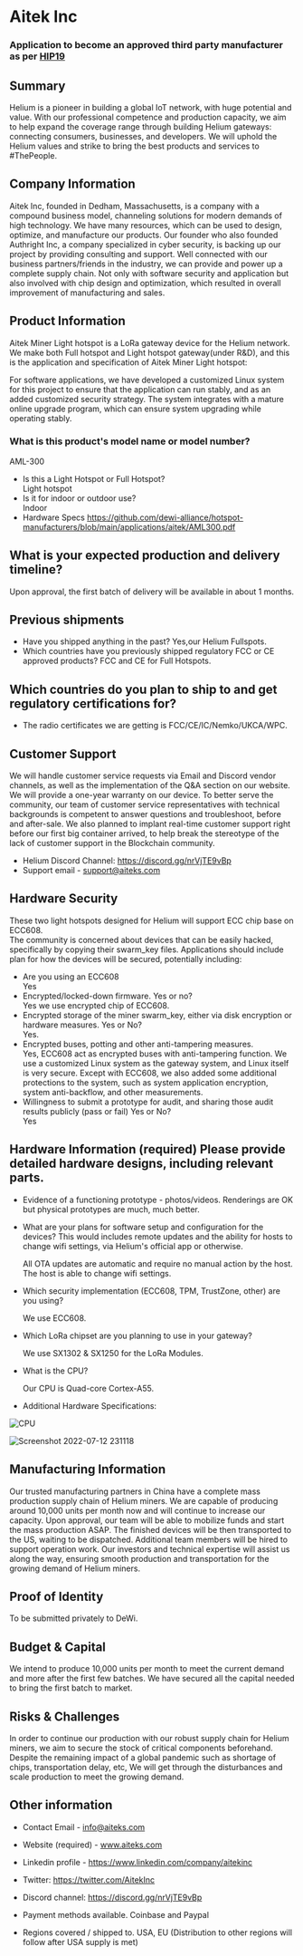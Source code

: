# Aitek Inc
### Application to become an approved third party manufacturer as per [HIP19](https://github.com/helium/HIP/blob/master/0019-third-party-manufacturers.md)

## Summary
Helium is a pioneer in building a global IoT network, with huge potential and value. With our professional competence and production capacity, we aim to help expand the coverage range through building Helium gateways: connecting consumers, businesses, and developers. We will uphold the Helium values and strike to bring the best products and services to #ThePeople.

## Company Information
Aitek Inc, founded in Dedham, Massachusetts, is a company with a compound business model, channeling solutions for modern demands of high technology. We have many resources, which can be used to design, optimize, and manufacture our products. Our founder who also founded Authright Inc, a company specialized in cyber security, is backing up our project by providing consulting and support. Well connected with our business partners/friends in the industry, we can provide and power up a complete supply chain. Not only with software security and application but also involved with chip design and optimization, which resulted in overall improvement of manufacturing and sales.

## Product Information

Aitek Miner Light hotspot is a LoRa gateway device for the Helium network. We make both Full hotspot and Light hotspot gateway(under R&D), and this is the application and specification of Aitek Miner Light hotspot:

For software applications, we have developed a customized Linux system for this project to ensure that the application can run stably, and as an added customized security strategy. The system integrates with a mature online upgrade program, which can ensure system upgrading while operating stably.

### What is this product's model name or model number?
AML-300

* Is this a Light Hotspot or Full Hotspot?  
Light hotspot
* Is it for indoor or outdoor use?  
Indoor
* Hardware Specs
https://github.com/dewi-alliance/hotspot-manufacturers/blob/main/applications/aitek/AML300.pdf



## What is your expected production and delivery timeline?
Upon approval, the first batch of delivery will be available in about 1 months.

## Previous shipments
* Have you shipped anything in the past?  Yes,our Helium Fullspots.
* Which countries have you previously shipped regulatory FCC or CE approved products?
  FCC and CE for Full Hotspots.

## Which countries do you plan to ship to and get regulatory certifications for?

* The radio certificates we are getting is FCC/CE/IC/Nemko/UKCA/WPC.

## Customer Support

We will handle customer service requests via Email and Discord vendor channels, as well as the implementation of the Q&A section on our website. We will provide a one-year warranty on our device. To better serve the community, our team of customer service representatives with technical backgrounds is competent to answer questions and troubleshoot, before and after-sale. We also planned to implant real-time customer support right before our first big container arrived, to help break the stereotype of the lack of customer support in the Blockchain community.

* Helium Discord Channel: https://discord.gg/nrVjTE9vBp
* Support email - support@aiteks.com 

## Hardware Security

These two light hotspots designed for Helium will support ECC chip base on ECC608.  
The community is concerned about devices that can be easily hacked, specifically by copying their swarm_key files. Applications should include plan for how the devices will be secured, potentially including:
* Are you using an ECC608  
Yes
* Encrypted/locked-down firmware. Yes or no?  
Yes we use encrypted chip of ECC608.
* Encrypted storage of the miner swarm_key, either via disk encryption or hardware measures. Yes or No?  
Yes.
* Encrypted buses, potting and other anti-tampering measures.  
Yes, ECC608 act as encrypted buses with anti-tampering function. We use a customized Linux system as the gateway system, and Linux itself is very secure. Except with ECC608, we also added some additional protections to the system, such as system application encryption, system anti-backflow, and other measurements.
* Willingness to submit a prototype for audit, and sharing those audit results publicly (pass or fail) Yes or No?  
Yes


## Hardware Information (required) Please provide detailed hardware designs, including relevant parts.

* Evidence of a functioning prototype - photos/videos. Renderings are OK but physical prototypes are much, much better.

* What are your plans for software setup and configuration for the devices? This would includes remote updates and the ability for hosts to change wifi settings, via Helium's official app or otherwise.

  All OTA updates are automatic and require no manual action by the host. The host is able to change wifi settings.

* Which security implementation (ECC608, TPM, TrustZone, other) are you using? 

  We use ECC608.

* Which LoRa chipset are you planning to use in your gateway?

  We use SX1302 & SX1250 for the LoRa Modules.

* What is the CPU? 

  Our CPU is Quad-core Cortex-A55.

* Additional Hardware Specifications:

![CPU](https://user-images.githubusercontent.com/93962690/178642618-5c12f11b-bd99-47c6-a591-9247e840f2bb.jpg)

![Screenshot 2022-07-12 231118](https://user-images.githubusercontent.com/93962690/178642731-9b3c1e0d-7b13-4245-b519-7ae29123d054.jpg)



## Manufacturing Information
Our trusted manufacturing partners in China have a complete mass production supply chain of Helium miners. We are capable of producing around 10,000 units per month now and will continue to increase our capacity. Upon approval, our team will be able to mobilize funds and start the mass production ASAP. The finished devices will be then transported to the US, waiting to be dispatched. Additional team members will be hired to support operation work. Our investors and technical expertise will assist us along the way, ensuring smooth production and transportation for the growing demand of Helium miners.

## Proof of Identity
To be submitted privately to DeWi.

## Budget & Capital
We intend to produce 10,000 units per month to meet the current demand and more after the first few batches. We have secured all the capital needed to bring the first batch to market.

## Risks & Challenges
In order to continue our production with our robust supply chain for Helium miners, we aim to secure the stock of critical components beforehand. Despite the remaining impact of a global pandemic such as shortage of chips, transportation delay, etc, We will get through the disturbances and scale production to meet the growing demand.

## Other information

*  Contact Email  - info@aiteks.com
*  Website (required) - www.aiteks.com
*  Linkedin profile - https://www.linkedin.com/company/aitekinc
*  Twitter: https://twitter.com/AitekInc
*  Discord channel: https://discord.gg/nrVjTE9vBp

* Payment methods available. 
Coinbase and Paypal
* Regions covered / shipped to. 
USA, EU (Distribution to other regions will follow after USA supply is met)
